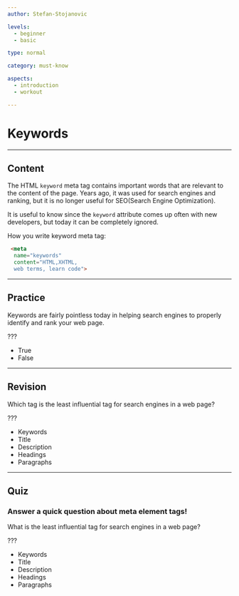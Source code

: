 ```yaml
---
author: Stefan-Stojanovic

levels:
  - beginner
  - basic

type: normal

category: must-know

aspects:
  - introduction
  - workout

---
```

# Keywords
---
## Content

The HTML `keyword` meta tag contains important words that are relevant to the content of the page. Years ago, it was used for search engines and ranking, but it is no longer useful for SEO(Search Engine Optimization). 

It is useful to know since the `keyword` attribute comes up often with new developers, but today it can be completely ignored.  

How you write keyword meta tag:
```html
 <meta
  name="keywords"
  content="HTML,XHTML, 
  web terms, learn code">
```

---
## Practice

Keywords are fairly pointless today in helping search engines to properly identify and rank your web page.

???

* True
* False

---
## Revision

Which tag is the least influential tag for search engines in a web page?

???

* Keywords
* Title
* Description
* Headings
* Paragraphs

---
## Quiz

### Answer a quick question about meta element tags!

What is the least influential tag for search engines in a web page?

???

* Keywords
* Title
* Description
* Headings
* Paragraphs  
 

